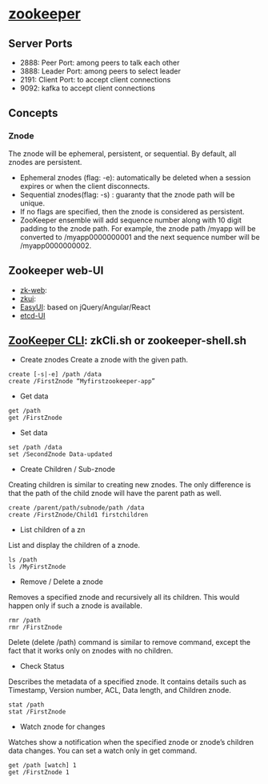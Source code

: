 # [zookeeper]()
## Server Ports
- 2888: Peer Port: among peers to talk each other
- 3888: Leader Port: among peers to select leader
- 2191: Client Port: to accept client connections
- 9092: kafka to accept client connections

## Concepts
### Znode
The znode will be ephemeral, persistent, or sequential. By default, all znodes are persistent.
- Ephemeral znodes (flag: -e):  automatically be deleted when a session expires or when the client disconnects.
- Sequential znodes(flag: -s) : guaranty that the znode path will be unique.
- If no flags are specified, then the znode is considered as persistent.
- ZooKeeper ensemble will add sequence number along with 10 digit padding to the znode path. For example, the znode path /myapp will be converted to /myapp0000000001 and the next sequence number will be /myapp0000000002. 

## Zookeeper web-UI
- [zk-web](https://github.com/qiuxiafei/zk-web):
- [zkui](https://github.com/DeemOpen/zkui):
- [EasyUI](http://www.jeasyui.com/): based on jQuery/Angular/React
- [etcd-UI](https://github.com/evildecay/etcdkeeper)

## [ZooKeeper CLI](): zkCli.sh or zookeeper-shell.sh
- Create znodes
Create a znode with the given path. 
```
create [-s|-e] /path /data
create /FirstZnode “Myfirstzookeeper-app”
```
- Get data
```
get /path 
get /FirstZnode
```
- Set data
```
set /path /data
set /SecondZnode Data-updated
```
- Create Children / Sub-znode

Creating children is similar to creating new znodes. The only difference is that the path of the child znode will have the parent path as well.
```
create /parent/path/subnode/path /data
create /FirstZnode/Child1 firstchildren
```
- List children of a zn

List and display the children of a znode.
```
ls /path
ls /MyFirstZnode
```
- Remove / Delete a znode

Removes a specified znode and recursively all its children. This would happen only if such a znode is available.
```
rmr /path
rmr /FirstZnode
```
Delete (delete /path) command is similar to remove command, except the fact that it works only on znodes with no children.

- Check Status

Describes the metadata of a specified znode. It contains details such as Timestamp, Version number, ACL, Data length, and Children znode.
```
stat /path
stat /FirstZnode
```
- Watch znode for changes

Watches show a notification when the specified znode or znode’s children data changes. You can set a watch only in get command.
```
get /path [watch] 1
get /FirstZnode 1
```
